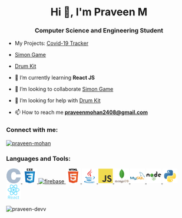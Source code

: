 <h1 align="center">Hi 👋, I'm Praveen M</h1>
<h3 align="center">Computer Science and Engineering Student</h3>

- My Projects: [Covid-19 Tracker](https://covid-19-tracker-f5202.web.app/)
- [Simon Game](https://praveen-devv.github.io/Simon-Game/)
- [Drum Kit](https://praveen-devv.github.io/Drum-Kit/)

- 🌱 I’m currently learning **React JS**

- 👯 I’m looking to collaborate [Simon Game](https://praveen-devv.github.io/Simon-Game/)

- 🤝 I’m looking for help with [Drum Kit](https://praveen-devv.github.io/Drum-Kit/)

- 📫 How to reach me **praveenmohan2408@gmail.com**

<h3 align="left">Connect with me:</h3>
<p align="left">
<a href="https://linkedin.com/in/praveen-mohan" target="blank"><img align="center" src="https://cdn.jsdelivr.net/npm/simple-icons@3.0.1/icons/linkedin.svg" alt="praveen-mohan" height="30" width="40" /></a>
</p>

<h3 align="left">Languages and Tools:</h3>
<p align="left"> <a href="https://www.cprogramming.com/" target="_blank"> <img src="https://raw.githubusercontent.com/devicons/devicon/master/icons/c/c-original.svg" alt="c" width="40" height="40"/> </a> <a href="https://www.w3schools.com/css/" target="_blank"> <img src="https://raw.githubusercontent.com/devicons/devicon/master/icons/css3/css3-original-wordmark.svg" alt="css3" width="40" height="40"/> </a> <a href="https://firebase.google.com/" target="_blank"> <img src="https://www.vectorlogo.zone/logos/firebase/firebase-icon.svg" alt="firebase" width="40" height="40"/> </a> <a href="https://www.w3.org/html/" target="_blank"> <img src="https://raw.githubusercontent.com/devicons/devicon/master/icons/html5/html5-original-wordmark.svg" alt="html5" width="40" height="40"/> </a> <a href="https://www.java.com" target="_blank"> <img src="https://raw.githubusercontent.com/devicons/devicon/master/icons/java/java-original.svg" alt="java" width="40" height="40"/> </a> <a href="https://developer.mozilla.org/en-US/docs/Web/JavaScript" target="_blank"> <img src="https://raw.githubusercontent.com/devicons/devicon/master/icons/javascript/javascript-original.svg" alt="javascript" width="40" height="40"/> </a> <a href="https://www.mongodb.com/" target="_blank"> <img src="https://raw.githubusercontent.com/devicons/devicon/master/icons/mongodb/mongodb-original-wordmark.svg" alt="mongodb" width="40" height="40"/> </a> <a href="https://www.mysql.com/" target="_blank"> <img src="https://raw.githubusercontent.com/devicons/devicon/master/icons/mysql/mysql-original-wordmark.svg" alt="mysql" width="40" height="40"/> </a> <a href="https://nodejs.org" target="_blank"> <img src="https://raw.githubusercontent.com/devicons/devicon/master/icons/nodejs/nodejs-original-wordmark.svg" alt="nodejs" width="40" height="40"/> </a> <a href="https://www.python.org" target="_blank"> <img src="https://raw.githubusercontent.com/devicons/devicon/master/icons/python/python-original.svg" alt="python" width="40" height="40"/> </a> <a href="https://reactjs.org/" target="_blank"> <img src="https://raw.githubusercontent.com/devicons/devicon/master/icons/react/react-original-wordmark.svg" alt="react" width="40" height="40"/> </a> </p>

<p><img align="center" src="https://github-readme-stats.vercel.app/api/top-langs?username=praveen-devv&show_icons=true&locale=en&layout=compact" alt="praveen-devv" /></p>
